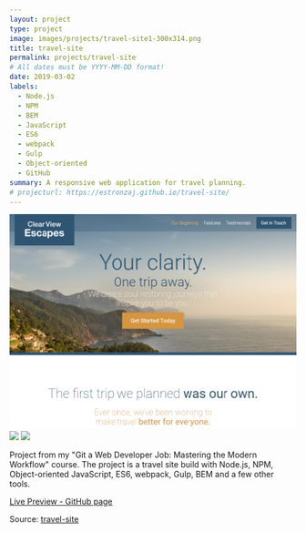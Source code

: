 ```yaml
---
layout: project
type: project
image: images/projects/travel-site1-300x314.png
title: travel-site
permalink: projects/travel-site
# All dates must be YYYY-MM-DD format!
date: 2019-03-02
labels:
  - Node.js
  - NPM
  - BEM
  - JavaScript
  - ES6
  - webpack
  - Gulp
  - Object-oriented
  - GitHub
summary: A responsive web application for travel planning.
# projecturl: https://estronzaj.github.io/travel-site/
---
```


<div class="ui small rounded images">
  <img class="ui image" src="../images/projects/travel-site-top.png">
  <img class="ui image" src="../images/projects/travel-site-middle.jpg">
  <img class="ui image" src="../images/projects/travel-site-bottom.jpg">
</div>

Project from my "Git a Web Developer Job: Mastering the Modern Workflow" course.  The project is a travel site build with Node.js, 
NPM, Object-oriented JavaScript, ES6, webpack, Gulp, BEM and a few other tools.

<a href="https://estronzaj.github.io/travel-site/"><i class="large play icon"></i>Live Preview - GitHub page</a> 

Source: <a href="https://github.com/estronzaj/travel-site"><i class="large github icon"></i>travel-site</a>



